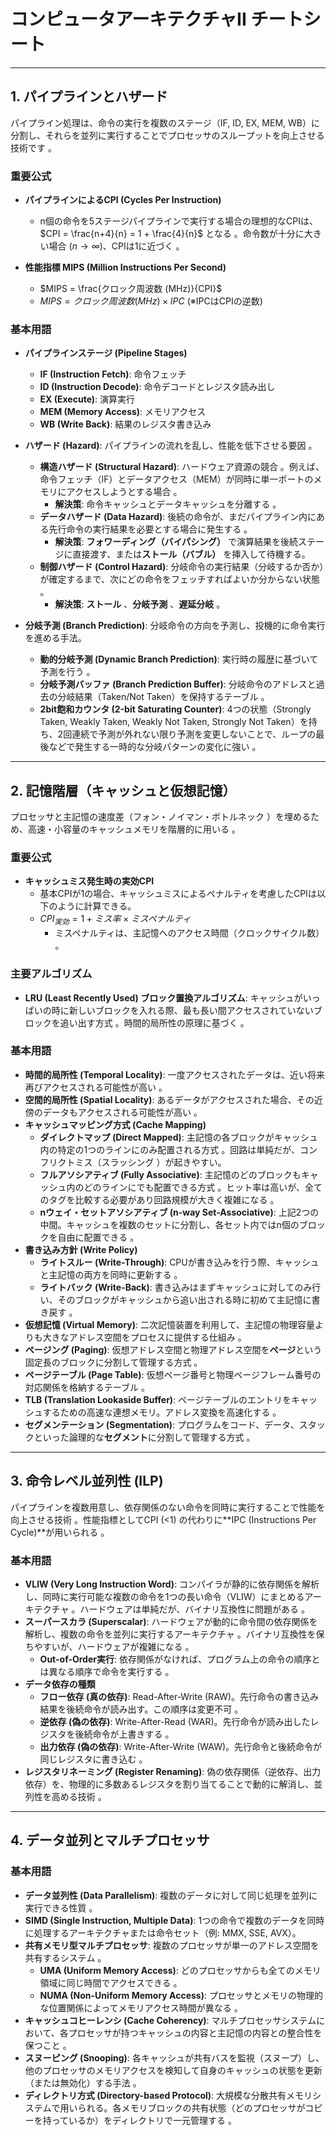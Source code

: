 # コンピュータアーキテクチャII チートシート

---

## 1. パイプラインとハザード

パイプライン処理は、命令の実行を複数のステージ（IF, ID, EX, MEM, WB）に分割し、それらを並列に実行することでプロセッサのスループットを向上させる技術です 。

### 重要公式

* **パイプラインによるCPI (Cycles Per Instruction)**
    * n個の命令を5ステージパイプラインで実行する場合の理想的なCPIは、$CPI = \frac{n+4}{n} = 1 + \frac{4}{n}$ となる 。命令数が十分に大きい場合 ($n \to \infty$)、CPIは1に近づく 。

* **性能指標 MIPS (Million Instructions Per Second)**
    * $MIPS = \frac{クロック周波数 (MHz)}{CPI}$ 
    * $MIPS = クロック周波数 (MHz) \times IPC$  (※IPCはCPIの逆数)

### 基本用語

* **パイプラインステージ (Pipeline Stages)** 
    * **IF (Instruction Fetch)**: 命令フェッチ
    * **ID (Instruction Decode)**: 命令デコードとレジスタ読み出し
    * **EX (Execute)**: 演算実行
    * **MEM (Memory Access)**: メモリアクセス
    * **WB (Write Back)**: 結果のレジスタ書き込み

* **ハザード (Hazard)**: パイプラインの流れを乱し、性能を低下させる要因 。
    * **構造ハザード (Structural Hazard)**: ハードウェア資源の競合 。例えば、命令フェッチ（IF）とデータアクセス（MEM）が同時に単一ポートのメモリにアクセスしようとする場合 。
        * **解決策**: 命令キャッシュとデータキャッシュを分離する 。
    * **データハザード (Data Hazard)**: 後続の命令が、まだパイプライン内にある先行命令の実行結果を必要とする場合に発生する 。
        * **解決策**: **フォワーディング（バイパシング）**  で演算結果を後続ステージに直接渡す、または**ストール（バブル）**  を挿入して待機する。
    * **制御ハザード (Control Hazard)**: 分岐命令の実行結果（分岐するか否か）が確定するまで、次にどの命令をフェッチすればよいか分からない状態 。
        * **解決策**: **ストール** 、**分岐予測** 、**遅延分岐** 。

* **分岐予測 (Branch Prediction)**: 分岐命令の方向を予測し、投機的に命令実行を進める手法。
    * **動的分岐予測 (Dynamic Branch Prediction)**: 実行時の履歴に基づいて予測を行う 。
    * **分岐予測バッファ (Branch Prediction Buffer)**: 分岐命令のアドレスと過去の分岐結果（Taken/Not Taken）を保持するテーブル 。
    * **2bit飽和カウンタ (2-bit Saturating Counter)**: 4つの状態（Strongly Taken, Weakly Taken, Weakly Not Taken, Strongly Not Taken）を持ち、2回連続で予測が外れない限り予測を変更しないことで、ループの最後などで発生する一時的な分岐パターンの変化に強い 。

---

## 2. 記憶階層（キャッシュと仮想記憶）

プロセッサと主記憶の速度差（フォン・ノイマン・ボトルネック ）を埋めるため、高速・小容量のキャッシュメモリを階層的に用いる 。

### 重要公式

* **キャッシュミス発生時の実効CPI**
    * 基本CPIが1の場合、キャッシュミスによるペナルティを考慮したCPIは以下のように計算できる。
    * $CPI_{実効} = 1 + ミス率 \times ミスペナルティ$ 
        * ミスペナルティは、主記憶へのアクセス時間（クロックサイクル数） 。

### 主要アルゴリズム

* **LRU (Least Recently Used) ブロック置換アルゴリズム**: キャッシュがいっぱいの時に新しいブロックを入れる際、最も長い間アクセスされていないブロックを追い出す方式 。時間的局所性の原理に基づく 。

### 基本用語

* **時間的局所性 (Temporal Locality)**: 一度アクセスされたデータは、近い将来再びアクセスされる可能性が高い 。
* **空間的局所性 (Spatial Locality)**: あるデータがアクセスされた場合、その近傍のデータもアクセスされる可能性が高い 。
* **キャッシュマッピング方式 (Cache Mapping)**
    * **ダイレクトマップ (Direct Mapped)**: 主記憶の各ブロックがキャッシュ内の特定の1つのラインにのみ配置される方式 。回路は単純だが、コンフリクトミス（スラッシング ）が起きやすい。
    * **フルアソシアティブ (Fully Associative)**: 主記憶のどのブロックもキャッシュ内のどのラインにでも配置できる方式 。ヒット率は高いが、全てのタグを比較する必要があり回路規模が大きく複雑になる 。
    * **nウェイ・セットアソシアティブ (n-way Set-Associative)**: 上記2つの中間。キャッシュを複数のセットに分割し、各セット内ではn個のブロックを自由に配置できる 。
* **書き込み方針 (Write Policy)**
    * **ライトスルー (Write-Through)**: CPUが書き込みを行う際、キャッシュと主記憶の両方を同時に更新する 。
    * **ライトバック (Write-Back)**: 書き込みはまずキャッシュに対してのみ行い、そのブロックがキャッシュから追い出される時に初めて主記憶に書き戻す 。
* **仮想記憶 (Virtual Memory)**: 二次記憶装置を利用して、主記憶の物理容量よりも大きなアドレス空間をプロセスに提供する仕組み 。
* **ページング (Paging)**: 仮想アドレス空間と物理アドレス空間を**ページ**という固定長のブロックに分割して管理する方式 。
* **ページテーブル (Page Table)**: 仮想ページ番号と物理ページフレーム番号の対応関係を格納するテーブル 。
* **TLB (Translation Lookaside Buffer)**: ページテーブルのエントリをキャッシュするための高速な連想メモリ。アドレス変換を高速化する 。
* **セグメンテーション (Segmentation)**: プログラムをコード、データ、スタックといった論理的な**セグメント**に分割して管理する方式 。

---

## 3. 命令レベル並列性 (ILP)

パイプラインを複数用意し、依存関係のない命令を同時に実行することで性能を向上させる技術 。性能指標としてCPI (<1) の代わりに**IPC (Instructions Per Cycle)**が用いられる 。

### 基本用語

* **VLIW (Very Long Instruction Word)**: コンパイラが静的に依存関係を解析し、同時に実行可能な複数の命令を1つの長い命令（VLIW）にまとめるアーキテクチャ 。ハードウェアは単純だが、バイナリ互換性に問題がある 。
* **スーパースカラ (Superscalar)**: ハードウェアが動的に命令間の依存関係を解析し、複数の命令を並列に実行するアーキテクチャ 。バイナリ互換性を保ちやすいが、ハードウェアが複雑になる 。
  * **Out-of-Order実行**: 依存関係がなければ、プログラム上の命令の順序とは異なる順序で命令を実行する 。
* **データ依存の種類**
  * **フロー依存 (真の依存)**: Read-After-Write (RAW)。先行命令の書き込み結果を後続命令が読み出す。この順序は変更不可 。
  * **逆依存 (偽の依存)**: Write-After-Read (WAR)。先行命令が読み出したレジスタを後続命令が上書きする 。
  * **出力依存 (偽の依存)**: Write-After-Write (WAW)。先行命令と後続命令が同じレジスタに書き込む 。
* **レジスタリネーミング (Register Renaming)**: 偽の依存関係（逆依存、出力依存）を、物理的に多数あるレジスタを割り当てることで動的に解消し、並列性を高める技術 。

---

## 4. データ並列とマルチプロセッサ

### 基本用語

* **データ並列性 (Data Parallelism)**: 複数のデータに対して同じ処理を並列に実行できる性質 。
* **SIMD (Single Instruction, Multiple Data)**: 1つの命令で複数のデータを同時に処理するアーキテクチャまたは命令セット（例: MMX, SSE, AVX）。
* **共有メモリ型マルチプロセッサ**: 複数のプロセッサが単一のアドレス空間を共有するシステム 。
  * **UMA (Uniform Memory Access)**: どのプロセッサからも全てのメモリ領域に同じ時間でアクセスできる 。
  * **NUMA (Non-Uniform Memory Access)**: プロセッサとメモリの物理的な位置関係によってメモリアクセス時間が異なる 。
* **キャッシュコヒーレンシ (Cache Coherency)**: マルチプロセッサシステムにおいて、各プロセッサが持つキャッシュの内容と主記憶の内容との整合性を保つこと 。
* **スヌーピング (Snooping)**: 各キャッシュが共有バスを監視（スヌープ）し、他のプロセッサのメモリアクセスを検知して自身のキャッシュの状態を更新（または無効化）する手法 。
* **ディレクトリ方式 (Directory-based Protocol)**: 大規模な分散共有メモリシステムで用いられる。各メモリブロックの共有状態（どのプロセッサがコピーを持っているか）をディレクトリで一元管理する 。
